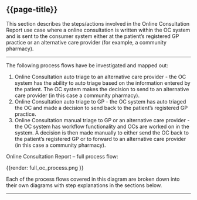 ## {{page-title}}

This section describes the steps/actions involved in the Online Consultation Report use case where a online consultation is written within the OC system and is sent to the consumer system either at the patient’s registered GP practice or an alternative care provider (for example, a community pharmacy).

---

The following process flows have be investigated and mapped out:

1. Online Consultation auto triage to an alternative care provider - the OC system has the ability to auto triage based on the information entered by the patient. The OC system makes the decision to send to an alternative care provider (in this case a community pharmacy).
2. Online Consultation auto triage to GP - the OC system has auto triaged the OC and made a decision to send back to the patient’s registered GP practice.
3. Online Consultation manual triage to GP or an alternative care provider - the OC system has workflow functionality and OCs are worked on in the system. A decision is then made manually to either send the OC back to the patient’s registered GP or to forward to an alternative care provider (in this case a community pharmacy).

Online Consultation Report – full process flow:

{{render: full_oc_process.png }}

Each of the process flows covered in this diagram are broken down into their own diagrams with step explanations in the sections below.

---